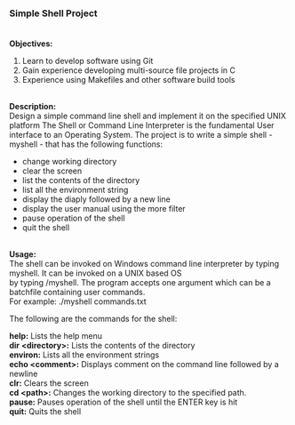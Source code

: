 ### Simple Shell Project<br><br>

**Objectives:**<br>
1. Learn to develop software using Git<br>
2. Gain experience developing multi-source file projects in C<br>
3. Experience using Makefiles and other software build tools<br><br>


**Description:**<br>
Design a simple command line shell and implement it on the specified UNIX platform
The Shell or Command Line Interpreter is the fundamental User interface to
an Operating System. The project is to write a simple shell - myshell -
that has the following functions:<br>

* change working directory
* clear the screen
* list the contents of the directory
* list all the environment string
* display the diaply followed by a new line
* display the user manual using the more filter
* pause operation of the shell
* quit the shell

<br>**Usage:**<br>
The shell can be invoked on Windows command line interpreter by typing myshell. It can be invoked on a UNIX based OS<br>
by typing /myshell. The program accepts one argument which can be a batchfile containing user commands. <br>
For example: ./myshell commands.txt <br>

The following are the commands for the shell: <br>

**help:**  Lists the help menu <br>
**dir <directory\>:**  Lists the contents of the directory <br>
**environ:** Lists all the environment strings <br>
**echo <comment\>:** Displays comment on the command line followed by a newline <br>
**clr:** Clears the screen <br>
**cd <path\>:** Changes the working directory to the specified path. <br>
**pause:** Pauses operation of the shell until the ENTER key is hit <br>
**quit:** Quits the shell <br>
